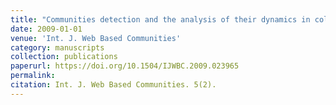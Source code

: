 ```yaml
---
title: "Communities detection and the analysis of their dynamics in collaborative networks"
date: 2009-01-01
venue: 'Int. J. Web Based Communities'
category: manuscripts
collection: publications
paperurl: https://doi.org/10.1504/IJWBC.2009.023965
permalink: 
citation: Int. J. Web Based Communities. 5(2).
---
```

